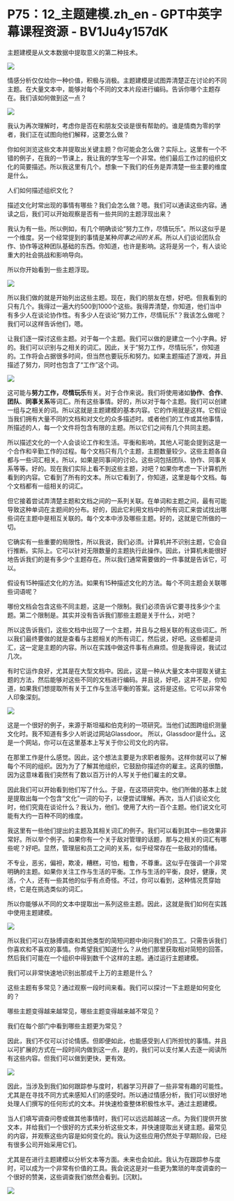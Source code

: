 # P75：12_主题建模.zh_en - GPT中英字幕课程资源 - BV1Ju4y157dK

主题建模是从文本数据中提取意义的第二种技术。

![](img/57a61cf8f5bbcf17ac314b08fa211a23_1.png)

情感分析仅仅给你一种价值，积极与消极。主题建模是试图弄清楚正在讨论的不同主题。在大量文本中，能够对每个不同的文本片段进行编码。告诉你哪个主题存在。我们该如何做到这一点？



![](img/57a61cf8f5bbcf17ac314b08fa211a23_3.png)

我认为再次理解时，考虑你是否在和朋友交谈是很有帮助的。谁是情商为零的学者，我们正在试图向他们解释，这要怎么做？

你如何浏览这些文本并提取出关键主题？你可能会怎么做？实际上。这里有一个不错的例子，在我的一节课上，我让我的学生写一个非常。他们最后工作过的组织文化的简要描述。所以我这里有几个。想象一下我们的任务是弄清楚一些主要的维度是什么。

人们如何描述组织文化？

描述文化时常出现的事情有哪些？我们会怎么做？嗯。我们可以通读这些内容。通读之后，我们可以开始观察是否有一些共同的主题浮现出来？

我认为有一些。所以例如，有几个明确谈论“努力工作，尽情玩乐”。所以这似乎是一个维度。另一个经常提到的事情是某种*同事之间的关系*。所以人们谈论团队合作、协作等这种团队基础的东西。你知道，也许是影响。这将是另一个，有人谈论重大的社会挑战和影响导向。

所以你开始看到一些主题浮现。

![](img/57a61cf8f5bbcf17ac314b08fa211a23_5.png)

所以我们做的就是开始列出这些主题。现在，我们的朋友在想，好吧。但我看到的只有几个。我得过一遍大约500到1000个这些。我得弄清楚，你知道，他们当中有多少人在谈论协作性。有多少人在谈论“努力工作，尽情玩乐”？我该怎么做呢？我们可以这样告诉他们，嗯。

让我们逐一探讨这些主题。对于每一个主题。我们可以做的是建立一个小字典。好的。我们可以识别与之相关的词汇。因此，关于“努力工作，尽情玩乐”，你知道的。工作将会占据很多时间，但当然也要玩乐和努力。如果主题描述了游戏，并且描述了努力，同时也包含了“工作”这个词。

![](img/57a61cf8f5bbcf17ac314b08fa211a23_7.png)

这可能与**努力工作，尽情玩乐**有关。对于合作来说。我们将使用诸如**协作**、**合作**、**团队**、**同事关系**等词汇。所有这些事情。好的，所以对于每个主题。我们可以创建一组与之相关的词。所以这就是主题建模的基本内容。它的作用就是这样。它假设当我们拥有大量不同的文档和对文化的众多描述时。或者他们的工作或其他事情，所描述的人，每一个文件将包含有限的主题。所以它们之间有几个共同主题。

所以描述文化的一个人会谈论工作和生活。平衡和影响，其他人可能会提到这是一个合作和辛勤工作的过程。每个文档只有几个主题，主题数量较少。这些主题各自都与一些词汇相关。所以，如果是同事间的讨论。这些词包括团队、协作、同事关系等等。好的。现在我们实际上看不到这些主题，对吧？如果你考虑一下计算机所看到的内容。它看到了所有的文本。所以它看到了，你知道，这里是每个文档。每个文档都有一组相关的词汇。

但它接着尝试弄清楚主题和文档之间的一系列关联。在单词和主题之间，最有可能导致这种单词在主题间的分布。好的，因此它利用文档中的所有词汇来尝试找出哪些词在主题中是相互关联的。每个文本中涉及哪些主题。好的，这就是它所做的一切。

它确实有一些重要的局限性，所以我说，我们必须。计算机并不识别主题，它会自行推断。实际上。它可以针对无限数量的主题执行此操作。因此，计算机未能很好地告诉我们的是有多少个主题存在。所以我们通常需要做的一件事就是告诉它，可以。

假设有15种描述文化的方法。如果有15种描述文化的方法。每个不同主题会关联哪些词语呢？

哪份文档会包含这些不同主题，这是一个限制。我们必须告诉它要寻找多少个主题。第二个限制是。其实并没有告诉我们那些主题是关于什么，对吧？

所以这告诉我们，这些文档中出现了一个主题，并且与之相关联的有这些词汇。所以我们最终要做的就是查看与主题相关的所有词汇，然后说，好吧。这些都是词汇，这一定是主题的内容。所以在实践中做这件事有点麻烦。但是我得说，我试过几次。

有时它运作良好，尤其是在大型文档中。因此，这是一种从大量文本中提取关键主题的方法，然后能够对这些不同的文档进行编码。并且说，好吧，这并不是，你知道，如果我们想提取所有关于工作与生活平衡的答案。这将是这些。它可以非常令人印象深刻。



![](img/57a61cf8f5bbcf17ac314b08fa211a23_9.png)

这是一个很好的例子，来源于斯坦福和伯克利的一项研究。当他们试图跨组织测量文化时。我不知道有多少人听说过网站Glassdoor。 所以，Glassdoor是什么。这是一个网站，你可以在这里基本上写关于你公司文化的内容。

在那里工作是什么感觉。因此，这个想法主要是为求职者服务。这样你就可以了解每个不同的组织。因为为了了解其他组织，它鼓励你描述你的雇主。这真的很酷，因为这意味着我们突然有了数以百万计的人写关于他们雇主的文章。

因此我们可以开始看到他们写了什么。于是，在这项研究中。他们所做的基本上就是提取出每一个包含“文化”一词的句子，以便尝试理解。再次，当人们谈论文化时，他们究竟在谈论什么？我认为，他们。使用了大约一百个主题。他们说文化可能有大约一百种不同的维度。

我这里有一些他们提出的主题及其相关词汇的例子。我们可以看到其中一些效果非常好。所以举个例子。如果你有一个关于敌对管理的话题，那与之相关的词汇有哪些呢？好吧。显然，管理层和员工之间的关系，似乎经常存在一些敌对的情绪。

不专业，恶劣，偏袒，欺凌，糟糕，可怕，粗鲁，不尊重。这似乎在强调一个非常明确的主题。如果你关注工作与生活的平衡。工作与生活的平衡，良好，健康，灵活，个人，还有一些其他的似乎有点奇怪。不过，你可以看到，这种情况贯穿始终，它是在挑选类似的词汇。

所以你能够从不同的文本中提取出一系列这些主题。因此，这就是我们如何在实践中使用主题建模。

![](img/57a61cf8f5bbcf17ac314b08fa211a23_11.png)

所以我们可以在脉搏调查和其他类型的简短问题中询问我们的员工。只需告诉我们你喜欢和不喜欢的事情。你希望我们知道什么？从他们那里获取相对简短的回答。然后我们可能在一个组织中得到数千个这样的主题。通过运行主题建模。

我们可以非常快速地识别出那成千上万的主题是什么？

这些主题有多常见？通过观察一段时间来看。我们可以探讨一下主题是如何变化的？

哪些主题变得越来越常见，哪些主题变得越来越不常见？

我们在每个部门中看到哪些主题更为常见？

因此，我们不仅可以讨论情感。但即便如此，也能感受到人们所担忧的事情。并且以可扩展的方式在一段时间内做到这一点，是的，我们可以支付某人去逐一阅读所有这些内容。但我们可以做到更快，更有效。

![](img/57a61cf8f5bbcf17ac314b08fa211a23_13.png)

因此，当涉及到我们如何跟踪参与度时，机器学习开辟了一些非常有趣的可能性。尤其是在寻找不同方式来感知人们的感受时。所以通过情感分析，我们可以很好地处理人们撰写的任何形式的文本。并快速检查整体积极性水平。通过主题建模。

当人们填写调查问卷或做其他事情时，我们可以远远超越这一点。为我们提供开放文本，并给我们一个很好的方式来分析这些文本，并快速提取出关键主题。最常见的内容，并观察这些内容是如何变化的。我认为这些应用仍然处于早期阶段，已经有很多公司开始采用它们。

尤其是在进行主题建模以分析文本等方面。未来也会如此。我认为在跟踪参与度时，可以成为一个非常有价值的工具。我会说这是对一些更为繁琐的年度调查的一个很好的赞美，这些调查我们依然会看到。[沉默]。

![](img/57a61cf8f5bbcf17ac314b08fa211a23_15.png)
